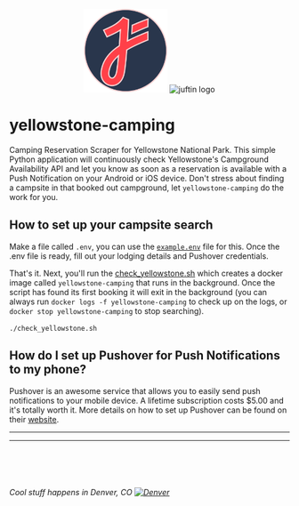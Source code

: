 <p align="center">
  <img src="https://raw.githubusercontent.com/juftin/resume/master/resume/web/favicon.png" width="150" height="150"  alt="juftin logo">
  <img src="https://i.pinimg.com/originals/28/0f/f3/280ff34e4be0123c7eb383ad2d48958f.png" width="230" height="150"  alt="juftin logo">
</p>

# yellowstone-camping

Camping Reservation Scraper for Yellowstone National Park. This simple Python application will
continuously check Yellowstone's Campground Availability API and let you know as soon as a
reservation is available with a Push Notification on your Android or iOS device. Don't stress about
finding a campsite in that booked out campground, let `yellowstone-camping` do the work for you.

## How to set up your campsite search

Make a file called `.env`, you can use the [`example.env`](example.env) file for this. Once the .env
file is ready, fill out your lodging details and Pushover credentials.

That's it. Next, you'll run the [check_yellowstone.sh](check_yellowstone.sh) which creates a docker
image called `yellowstone-camping` that runs in the background. Once the script has found its first
booking it will exit in the background (you can always run `docker logs -f yellowstone-camping` to
check up on the logs, or `docker stop yellowstone-camping` to stop searching).

```shell
./check_yellowstone.sh
```

## How do I set up Pushover for Push Notifications to my phone?

Pushover is an awesome service that allows you to easily send push notifications to your mobile
device. A lifetime subscription costs $5.00 and it's totally worth it. More details on how to set up
Pushover can be found on their [website](https://pushover.net/).

* * *

* * *

<br/>
<br/>
<br/>

###### Cool stuff happens in Denver, CO [<img src="https://upload.wikimedia.org/wikipedia/commons/thumb/6/61/Flag_of_Denver%2C_Colorado.svg/800px-Flag_of_Denver%2C_Colorado.svg.png" width="25" alt="Denver">](https://denver-devs.slack.com/)
